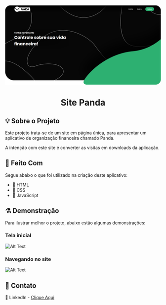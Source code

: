<!-- PROJECT LOGO -->
<h1 align="center">
<br>
  <a href="">
    <img src="./images/capa.png" alt="Logo">
  </a>
<br>
<br>
Site Panda
</h1>


<!-- ABOUT THE PROJECT -->
## :bulb: Sobre o Projeto

Este projeto trata-se de um site em página única, para apresentar um aplicativo de organização financeira chamado Panda.

A intenção com este site é converter as visitas em downloads da aplicação.


<!-- TECHNOLOGIES -->
## :construction: Feito Com
Segue abaixo o que foi utilizado na criação deste aplicativo:


- :construction_worker: HTML
- :art: CSS
- :wrench: JavaScript

<!-- DEMONSTRATION -->
## :alembic: Demonstração
Para ilustrar melhor o projeto, abaixo estão algumas demonstrações:

### Tela inicial
![Alt Text](https://media.giphy.com/media/jZ0qD1bAQ3pYLdxuLL/giphy.gif)

### Navegando no site
![Alt Text](https://media.giphy.com/media/gorX2GnmUHdjO1tfy1/giphy.gif)

<!-- CONTACT -->
## :speech_balloon: Contato
🔘 LinkedIn - [Clique Aqui](https://www.linkedin.com/in/vitormachado-code/)

